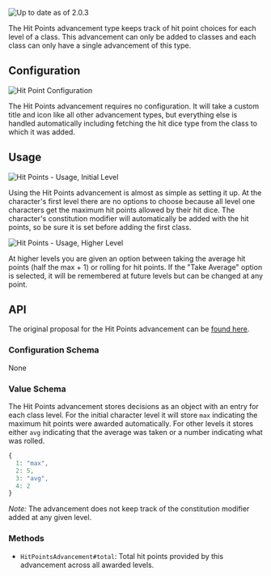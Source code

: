 ![Up to date as of 2.0.3](https://img.shields.io/static/v1?label=dnd5e&message=2.0.3&color=informational)

The Hit Points advancement type keeps track of hit point choices for each level of a class. This advancement can only be added to classes and each class can only have a single advancement of this type.

## Configuration

![Hit Point Configuration](https://github.com/foundryvtt/dnd5e/assets/86370342/f7f21d1c-7160-4139-8f79-5a9f403fba59)

The Hit Points advancement requires no configuration. It will take a custom title and icon like all other advancement types, but everything else is handled automatically including fetching the hit dice type from the class to which it was added.

## Usage

![Hit Points - Usage, Initial Level](https://github.com/foundryvtt/dnd5e/assets/86370342/1b5b6218-2fe0-4468-845c-4b75f3286417)

Using the Hit Points advancement is almost as simple as setting it up. At the character's first level there are no options to choose because all level one characters get the maximum hit points allowed by their hit dice. The character's constitution modifier will automatically be added with the hit points, so be sure it is set before adding the first class.

![Hit Points - Usage, Higher Level](https://github.com/foundryvtt/dnd5e/assets/86370342/7e520414-c503-459f-b2c5-510802768c94)

At higher levels you are given an option between taking the average hit points (half the max + 1) or rolling for hit points. If the "Take Average" option is selected, it will be remembered at future levels but can be changed at any point.

## API

The original proposal for the Hit Points advancement can be [found here](https://github.com/foundryvtt/dnd5e/issues/1402).

### Configuration Schema

None

### Value Schema

The Hit Points advancement stores decisions as an object with an entry for each class level. For the initial character level it will store `max` indicating the maximum hit points were awarded automatically. For other levels it stores either `avg` indicating that the average was taken or a number indicating what was rolled.

```javascript
{
  1: "max",
  2: 5,
  3: "avg",
  4: 2
}
```

*Note:* The advancement does not keep track of the constitution modifier added at any given level.

### Methods

- `HitPointsAdvancement#total`: Total hit points provided by this advancement across all awarded levels.
